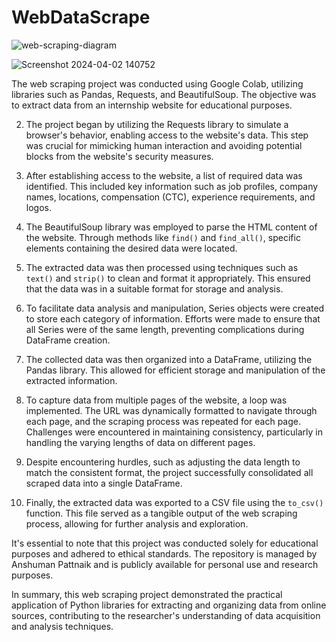 # WebDataScrape

![web-scraping-diagram](https://github.com/ANSHPG/WebDataScrape/assets/132222062/4f4d8751-738a-41d4-a6b8-ba66db144ab9)

![Screenshot 2024-04-02 140752](https://github.com/ANSHPG/WebDataScrape/assets/132222062/7d0f5746-be39-462b-8429-b29e27a1e4b3)

The web scraping project was conducted using Google Colab, utilizing libraries such as Pandas, Requests, and BeautifulSoup. The objective was to extract data from an internship website for educational purposes.

2. The project began by utilizing the Requests library to simulate a browser's behavior, enabling access to the website's data. This step was crucial for mimicking human interaction and avoiding potential blocks from the website's security measures.

3. After establishing access to the website, a list of required data was identified. This included key information such as job profiles, company names, locations, compensation (CTC), experience requirements, and logos.

4. The BeautifulSoup library was employed to parse the HTML content of the website. Through methods like `find()` and `find_all()`, specific elements containing the desired data were located.

5. The extracted data was then processed using techniques such as `text()` and `strip()` to clean and format it appropriately. This ensured that the data was in a suitable format for storage and analysis.

6. To facilitate data analysis and manipulation, Series objects were created to store each category of information. Efforts were made to ensure that all Series were of the same length, preventing complications during DataFrame creation.

7. The collected data was then organized into a DataFrame, utilizing the Pandas library. This allowed for efficient storage and manipulation of the extracted information.

8. To capture data from multiple pages of the website, a loop was implemented. The URL was dynamically formatted to navigate through each page, and the scraping process was repeated for each page. Challenges were encountered in maintaining consistency, particularly in handling the varying lengths of data on different pages.

9. Despite encountering hurdles, such as adjusting the data length to match the consistent format, the project successfully consolidated all scraped data into a single DataFrame.

10. Finally, the extracted data was exported to a CSV file using the `to_csv()` function. This file served as a tangible output of the web scraping process, allowing for further analysis and exploration.

It's essential to note that this project was conducted solely for educational purposes and adhered to ethical standards. The repository is managed by Anshuman Pattnaik and is publicly available for personal use and research purposes.

In summary, this web scraping project demonstrated the practical application of Python libraries for extracting and organizing data from online sources, contributing to the researcher's understanding of data acquisition and analysis techniques.
